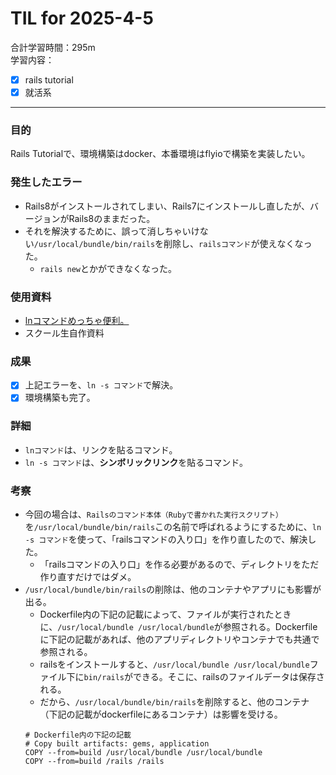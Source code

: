 # TIL for 2025-4-5
合計学習時間：295m<br>
学習内容：<br>
- [x] rails tutorial
- [x] 就活系
---

### 目的
<!-- 目的(〜を知りたい/〜を実装したい) -->
Rails Tutorialで、環境構築はdocker、本番環境はflyioで構築を実装したい。

### 発生したエラー
- Rails8がインストールされてしまい、Rails7にインストールし直したが、バージョンがRails8のままだった。
- それを解決するために、誤って消しちゃいけない`/usr/local/bundle/bin/rails`を削除し、`railsコマンド`が使えなくなった。
  - `rails new`とかができなくなった。

### 使用資料
<!-- 使用資料(教材/書籍/ワークシート/Youtube) -->
- [lnコマンドめっちゃ便利。](https://qiita.com/mitsumizo/items/3c266699d9ca7a712108)
- スクール生自作資料


### 成果
<!-- 成果(できたこと/できなかったこと) -->
- [x] 上記エラーを、`ln -s コマンド`で解決。
- [x] 環境構築も完了。

### 詳細
<!-- 詳細(キーワード/プロセス//具体例を挙げる/今回の課題解決を今後に繋げられる形で記録) -->
- `lnコマンド`は、リンクを貼るコマンド。
- `ln -s コマンド`は、**シンボリックリンク**を貼るコマンド。

### 考察
- 今回の場合は、`Railsのコマンド本体（Rubyで書かれた実行スクリプト）`を`/usr/local/bundle/bin/rails`この名前で呼ばれるようにするために、`ln -s コマンド`を使って、「railsコマンドの入り口」を作り直したので、解決した。
  - 「railsコマンドの入り口」を作る必要があるので、ディレクトリをただ作り直すだけではダメ。
- `/usr/local/bundle/bin/rails`の削除は、他のコンテナやアプリにも影響が出る。
  - Dockerfile内の下記の記載によって、ファイルが実行されたときに、`/usr/local/bundle /usr/local/bundle`が参照される。Dockerfileに下記の記載があれば、他のアプリディレクトリやコンテナでも共通で参照される。
  - railsをインストールすると、`/usr/local/bundle /usr/local/bundle`ファイル下に`bin/rails`ができる。そこに、railsのファイルデータは保存される。
  - だから、`/usr/local/bundle/bin/rails`を削除すると、他のコンテナ（下記の記載がdockerfileにあるコンテナ）は影響を受ける。
  ```
  # Dockerfile内の下記の記載
  # Copy built artifacts: gems, application
  COPY --from=build /usr/local/bundle /usr/local/bundle
  COPY --from=build /rails /rails
  ```